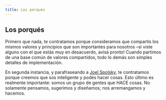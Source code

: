 ```yaml
---
title: Los porqués
---
```

## Los porqués

Primero que nada, te contratamos porque consideramos que compartís los mismos valores y principios que son importantes para nosotros –si viste alguno con el que estás muy en desacuerdo, avisá pronto! Cuando partimos de una base común de valores compartidos, todo lo demás son simples detalles de implementación.

En segunda instancia, y parafraseando a [Joel Spolsky](http://www.amazon.com/Smart-Gets-Things-Done-Technical/dp/1590598385), te contratamos porque creemos que sos inteligente y podés hacer cosas. Esto último es realmente importante: somos un grupo de gentes que HACE cosas. No solamente pensamos, sugerimos y diseñamos; nos arremangamos y hacemos.
